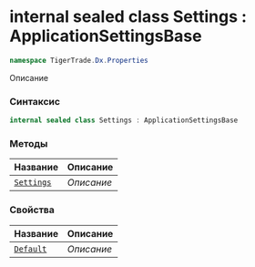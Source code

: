 
# internal sealed class Settings : ApplicationSettingsBase
```csharp
namespace TigerTrade.Dx.Properties
```



Описание

### Синтаксис
```csharp
internal sealed class Settings : ApplicationSettingsBase
```


### Методы
| Название | Описание |
| --- | --- |
| [`Settings`](./Settings.cs/Методы/Settings.md) | *Описание* |

### Свойства
| Название | Описание |
| --- | --- |
| [`Default`](./Settings.cs/Свойства/Default.md) | *Описание* |



